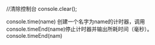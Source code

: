 

//清除控制台
console.clear(); 

console.time(name)
创建一个名字为name的计时器，调用console.timeEnd(name)停止计时器并输出所耗时间（毫秒）。
console.timeEnd(nam)